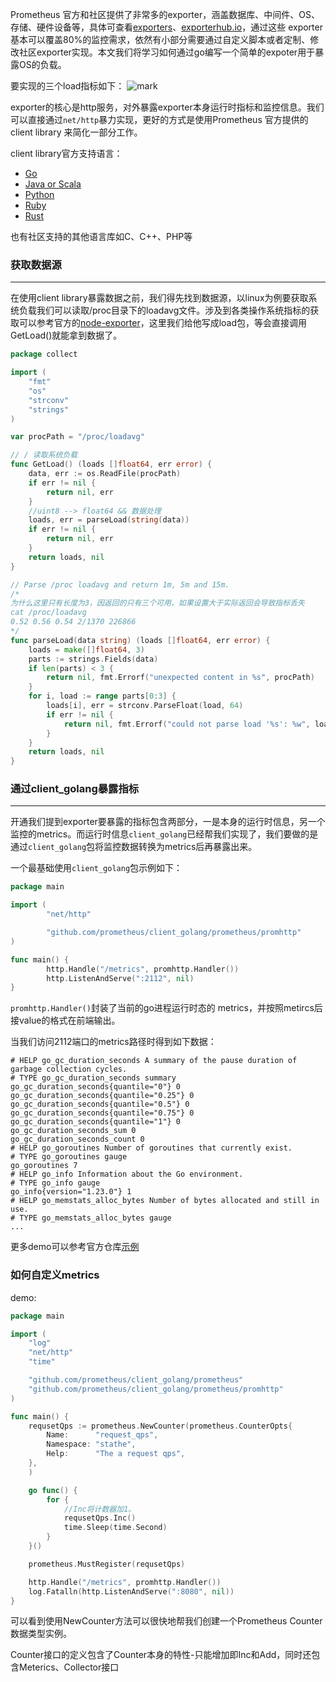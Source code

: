 Prometheus 官方和社区提供了非常多的exporter，涵盖数据库、中间件、OS、存储、硬件设备等，具体可查看[exporters](https://link.zhihu.com/?target=https%3A//github.com/prometheus/docs/blob/main/content/docs/instrumenting/exporters.md)、[exporterhub.io](https://link.zhihu.com/?target=https%3A//exporterhub.io/)，通过这些 exporter 基本可以覆盖80%的监控需求，依然有小部分需要通过自定义脚本或者定制、修改社区exporter实现。本文我们将学习如何通过go编写一个简单的expoter用于暴露OS的负载。

要实现的三个load指标如下：
![mark](http://images.opsblogs.cn/blog/20241016/lpM81FejAD8R.png?imageslim)

exporter的核心是http服务，对外暴露exporter本身运行时指标和监控信息。我们可以直接通过`net/http`暴力实现，更好的方式是使用Prometheus 官方提供的client library 来简化一部分工作。

client library官方支持语言：

- [Go](https://link.zhihu.com/?target=https%3A//github.com/prometheus/client_golang)
- [Java or Scala](https://link.zhihu.com/?target=https%3A//github.com/prometheus/client_java)
- [Python](https://link.zhihu.com/?target=https%3A//github.com/prometheus/client_python)
- [Ruby](https://link.zhihu.com/?target=https%3A//github.com/prometheus/client_ruby)
- [Rust](https://link.zhihu.com/?target=https%3A//github.com/prometheus/client_rust)

也有社区支持的其他语言库如C、C++、PHP等

### **获取数据源**



------



在使用client library暴露数据之前，我们得先找到数据源，以linux为例要获取系统负载我们可以读取/proc目录下的loadavg文件。涉及到各类操作系统指标的获取可以参考官方的[node-exporter](https://link.zhihu.com/?target=https%3A//github.com/prometheus/node_exporter)，这里我们给他写成load包，等会直接调用GetLoad()就能拿到数据了。
```go
package collect

import (
	"fmt"
	"os"
	"strconv"
	"strings"
)

var procPath = "/proc/loadavg"

// / 读取系统负载
func GetLoad() (loads []float64, err error) {
	data, err := os.ReadFile(procPath)
	if err != nil {
		return nil, err
	}
	//uint8 --> float64 && 数据处理
	loads, err = parseLoad(string(data))
	if err != nil {
		return nil, err
	}
	return loads, nil
}

// Parse /proc loadavg and return 1m, 5m and 15m.
/*
为什么这里只有长度为3，因返回的只有三个可用，如果设置大于实际返回会导致指标丢失
cat /proc/loadavg
0.52 0.56 0.54 2/1370 226866
*/
func parseLoad(data string) (loads []float64, err error) {
	loads = make([]float64, 3)
	parts := strings.Fields(data)
	if len(parts) < 3 {
		return nil, fmt.Errorf("unexpected content in %s", procPath)
	}
	for i, load := range parts[0:3] {
		loads[i], err = strconv.ParseFloat(load, 64)
		if err != nil {
			return nil, fmt.Errorf("could not parse load '%s': %w", load, err)
		}
	}
	return loads, nil
}

```
### **通过client_golang暴露指标**



------



开通我们提到exporter要暴露的指标包含两部分，一是本身的运行时信息，另一个监控的metrics。而运行时信息`client_golang`已经帮我们实现了，我们要做的是通过`client_golang`包将监控数据转换为metrics后再暴露出来。

一个最基础使用`client_golang`包示例如下：

```go
package main

import (
        "net/http"

        "github.com/prometheus/client_golang/prometheus/promhttp"
)

func main() {
        http.Handle("/metrics", promhttp.Handler())
        http.ListenAndServe(":2112", nil)
}
```

`promhttp.Handler()`封装了当前的go进程运行时态的 metrics，并按照metircs后接value的格式在前端输出。

当我们访问2112端口的metrics路径时得到如下数据：

```text
# HELP go_gc_duration_seconds A summary of the pause duration of garbage collection cycles.
# TYPE go_gc_duration_seconds summary
go_gc_duration_seconds{quantile="0"} 0
go_gc_duration_seconds{quantile="0.25"} 0
go_gc_duration_seconds{quantile="0.5"} 0
go_gc_duration_seconds{quantile="0.75"} 0
go_gc_duration_seconds{quantile="1"} 0
go_gc_duration_seconds_sum 0
go_gc_duration_seconds_count 0
# HELP go_goroutines Number of goroutines that currently exist.
# TYPE go_goroutines gauge
go_goroutines 7
# HELP go_info Information about the Go environment.
# TYPE go_info gauge
go_info{version="1.23.0"} 1
# HELP go_memstats_alloc_bytes Number of bytes allocated and still in use.
# TYPE go_memstats_alloc_bytes gauge
...
```
更多demo可以参考官方仓库[示例](https://github.com/prometheus/client_golang/tree/main/examples)

### 如何自定义metrics
demo:
```go
package main

import (
	"log"
	"net/http"
	"time"

	"github.com/prometheus/client_golang/prometheus"
	"github.com/prometheus/client_golang/prometheus/promhttp"
)

func main() {
	requsetQps := prometheus.NewCounter(prometheus.CounterOpts{
		Name:      "request_qps",
		Namespace: "stathe",
		Help:      "The a request qps",
	},
	)

	go func() {
		for {
			//Inc将计数器加1。
			requsetQps.Inc()
			time.Sleep(time.Second)
		}
	}()

	prometheus.MustRegister(requsetQps)

	http.Handle("/metrics", promhttp.Handler())
	log.Fatalln(http.ListenAndServe(":8080", nil))
}

```
可以看到使用NewCounter方法可以很快地帮我们创建一个Prometheus Counter数据类型实例。

Counter接口的定义包含了Counter本身的特性-只能增加即Inc和Add，同时还包含Meterics、Collector接口
